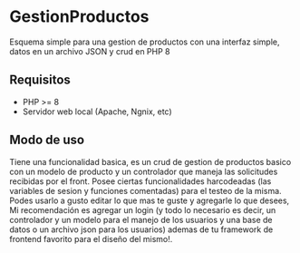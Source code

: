 # GestionProductos
Esquema simple para una gestion de productos con una interfaz simple, datos en un archivo JSON y crud en PHP 8

## Requisitos
- PHP >= 8
- Servidor web local (Apache, Ngnix, etc)

## Modo de uso
Tiene una funcionalidad basica, es un crud de gestion de productos basico con un modelo de producto y un controlador que maneja las solicitudes recibidas por el front. 
Posee ciertas funcionalidades harcodeadas (las variables de sesion y funciones comentadas) para el testeo de la misma. Podes usarlo a gusto editar lo que mas te guste y agregarle lo que desees, Mi recomendación es agregar un login (y todo lo necesario es decir, un controlador y un modelo para el manejo de los usuarios y una base de datos o un archivo json para los usuarios) ademas de tu framework de frontend favorito para el diseño del mismo!.